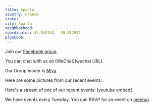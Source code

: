 ```yaml
---
title: Sparta
country: Greece
state: 
city: Sparta
neighborhood: 
coordinates: 43.944133, -90.812912
plusCode:
---
```

Join our [Facebook group](https://www.facebook.com/groups/free.code.camp.sparta).

You can chat with us on [WeChat](wechat URL).

Our Group leader is [Miya](freecodecamp.org/miya)

Here are some pictures from our recent events:
![]().

Here's a stream of one of our recent events:
[youtube embed]

We have events every Tuesday. You can RSVP for an event on [meetup](meetupurl).
